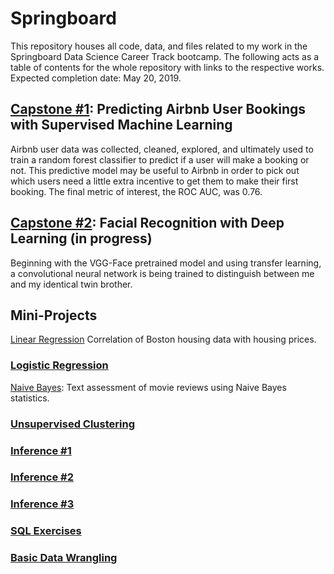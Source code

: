 # Springboard

This repository houses all code, data, and files related to my work in the Springboard Data Science Career Track bootcamp. The following acts as a table of contents for the whole repository with links to the respective works. Expected completion date: May 20, 2019.

## [Capstone #1](https://github.com/Aejohnso/Springboard/tree/master/Capstone%201%20Project): Predicting Airbnb User Bookings with Supervised Machine Learning
Airbnb user data was collected, cleaned, explored, and ultimately used to train a random forest classifier to predict if a user will make a booking or not. This predictive model may be useful to Airbnb in order to pick out which users need a little extra incentive to get them to make their first booking. The final metric of interest, the ROC AUC, was 0.76.

## [Capstone #2](https://github.com/Aejohnso/Springboard/tree/master/Capstone%202%20Project): Facial Recognition with Deep Learning (in progress)
Beginning with the VGG-Face pretrained model and using transfer learning, a convolutional neural network is being trained to distinguish between me and my identical twin brother.

## Mini-Projects

[Linear Regression](https://github.com/Aejohnso/Springboard/blob/master/Linear_Regression_Project.ipynb)
Correlation of Boston housing data with housing prices.

### [Logistic Regression](https://github.com/Aejohnso/Springboard/blob/master/Logistic_Regression_Project.ipynb)

[Naive Bayes](https://github.com/Aejohnso/Springboard/blob/master/Naive_Bayes_MiniProject.ipynb): 
Text assessment of movie reviews using Naive Bayes statistics.

### [Unsupervised Clustering](https://github.com/Aejohnso/Springboard/blob/master/Clustering_MiniProject.ipynb)

### [Inference #1](https://github.com/Aejohnso/Springboard/blob/master/Inference_Discrimination.ipynb)
### [Inference #2](https://github.com/Aejohnso/Springboard/blob/master/Inference_Hospital_Readmittance.ipynb)
### [Inference #3](https://github.com/Aejohnso/Springboard/blob/master/Inference_Human_Temperature.ipynb)

### [SQL Exercises](https://github.com/Aejohnso/Springboard/blob/master/SQL_project.txt)

### [Basic Data Wrangling](https://github.com/Aejohnso/Springboard/blob/master/API_data_wrangling_mini_project.ipynb)
